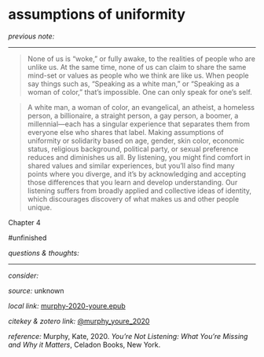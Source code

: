 # assumptions of uniformity

_previous note:_ 

---

>None of us is “woke,” or fully awake, to the realities of people who are unlike us. At the same time, none of us can claim to share the same mind-set or values as people who we think are like us. When people say things such as, “Speaking as a white man,” or “Speaking as a woman of color,” that’s impossible. One can only speak for one’s self.

>A white man, a woman of color, an evangelical, an atheist, a homeless person, a billionaire, a straight person, a gay person, a boomer, a millennial—each has a singular experience that separates them from everyone else who shares that label. Making assumptions of uniformity or solidarity based on age, gender, skin color, economic status, religious background, political party, or sexual preference reduces and diminishes us all. By listening, you might find comfort in shared values and similar experiences, but you’ll also find many points where you diverge, and it’s by acknowledging and accepting those differences that you learn and develop understanding. Our listening suffers from broadly applied and collective ideas of identity, which discourages discovery of what makes us and other people unique.

Chapter 4

#unfinished 

_questions & thoughts:_

--- 

_consider:_


_source:_ unknown

_local link:_ [murphy-2020-youre.epub](hook://file/lTkXHj6RP?p=RHJvcGJveC9iaWJsaW9ncmFwaHkgcGRmcw==&n=murphy-2020-youre.epub)

_citekey & zotero link:_ [@murphy_youre_2020](zotero://select/items/1_B8Z9V7XR)

_reference:_ Murphy, Kate, 2020. _You’re Not Listening: What You’re Missing and Why it Matters_, Celadon Books, New York.


